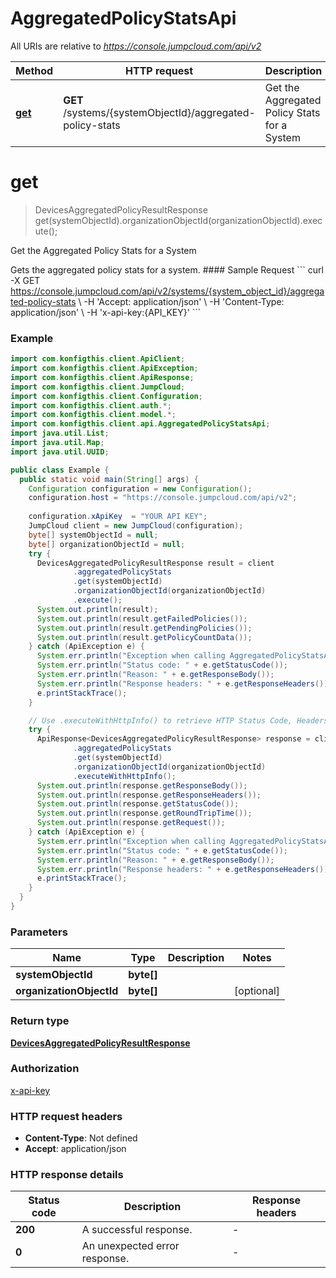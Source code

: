 # AggregatedPolicyStatsApi

All URIs are relative to *https://console.jumpcloud.com/api/v2*

| Method | HTTP request | Description |
|------------- | ------------- | -------------|
| [**get**](AggregatedPolicyStatsApi.md#get) | **GET** /systems/{systemObjectId}/aggregated-policy-stats | Get the Aggregated Policy Stats for a System |


<a name="get"></a>
# **get**
> DevicesAggregatedPolicyResultResponse get(systemObjectId).organizationObjectId(organizationObjectId).execute();

Get the Aggregated Policy Stats for a System

Gets the aggregated policy stats for a system.  #### Sample Request &#x60;&#x60;&#x60; curl -X GET https://console.jumpcloud.com/api/v2/systems/{system_object_id}/aggregated-policy-stats \\   -H &#39;Accept: application/json&#39; \\   -H &#39;Content-Type: application/json&#39; \\   -H &#39;x-api-key:{API_KEY}&#39; &#x60;&#x60;&#x60;

### Example
```java
import com.konfigthis.client.ApiClient;
import com.konfigthis.client.ApiException;
import com.konfigthis.client.ApiResponse;
import com.konfigthis.client.JumpCloud;
import com.konfigthis.client.Configuration;
import com.konfigthis.client.auth.*;
import com.konfigthis.client.model.*;
import com.konfigthis.client.api.AggregatedPolicyStatsApi;
import java.util.List;
import java.util.Map;
import java.util.UUID;

public class Example {
  public static void main(String[] args) {
    Configuration configuration = new Configuration();
    configuration.host = "https://console.jumpcloud.com/api/v2";
    
    configuration.xApiKey  = "YOUR API KEY";
    JumpCloud client = new JumpCloud(configuration);
    byte[] systemObjectId = null;
    byte[] organizationObjectId = null;
    try {
      DevicesAggregatedPolicyResultResponse result = client
              .aggregatedPolicyStats
              .get(systemObjectId)
              .organizationObjectId(organizationObjectId)
              .execute();
      System.out.println(result);
      System.out.println(result.getFailedPolicies());
      System.out.println(result.getPendingPolicies());
      System.out.println(result.getPolicyCountData());
    } catch (ApiException e) {
      System.err.println("Exception when calling AggregatedPolicyStatsApi#get");
      System.err.println("Status code: " + e.getStatusCode());
      System.err.println("Reason: " + e.getResponseBody());
      System.err.println("Response headers: " + e.getResponseHeaders());
      e.printStackTrace();
    }

    // Use .executeWithHttpInfo() to retrieve HTTP Status Code, Headers and Request
    try {
      ApiResponse<DevicesAggregatedPolicyResultResponse> response = client
              .aggregatedPolicyStats
              .get(systemObjectId)
              .organizationObjectId(organizationObjectId)
              .executeWithHttpInfo();
      System.out.println(response.getResponseBody());
      System.out.println(response.getResponseHeaders());
      System.out.println(response.getStatusCode());
      System.out.println(response.getRoundTripTime());
      System.out.println(response.getRequest());
    } catch (ApiException e) {
      System.err.println("Exception when calling AggregatedPolicyStatsApi#get");
      System.err.println("Status code: " + e.getStatusCode());
      System.err.println("Reason: " + e.getResponseBody());
      System.err.println("Response headers: " + e.getResponseHeaders());
      e.printStackTrace();
    }
  }
}

```

### Parameters

| Name | Type | Description  | Notes |
|------------- | ------------- | ------------- | -------------|
| **systemObjectId** | **byte[]**|  | |
| **organizationObjectId** | **byte[]**|  | [optional] |

### Return type

[**DevicesAggregatedPolicyResultResponse**](DevicesAggregatedPolicyResultResponse.md)

### Authorization

[x-api-key](../README.md#x-api-key)

### HTTP request headers

 - **Content-Type**: Not defined
 - **Accept**: application/json

### HTTP response details
| Status code | Description | Response headers |
|-------------|-------------|------------------|
| **200** | A successful response. |  -  |
| **0** | An unexpected error response. |  -  |

